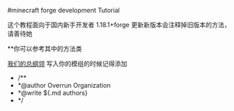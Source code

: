 #minecraft forge development Tutorial

这个教程面向于国内新手开发者 1.18.1+forge 更新新版本会注释掉旧版本的方法，请善待她

**你可以参考其中的方法类



[我们的总纲领](AllInAll.md)
写入你的模组的时候记得添加
+ /**
+ *@author Overrun Organization 
+ *@write ${.md authors}
+ */

